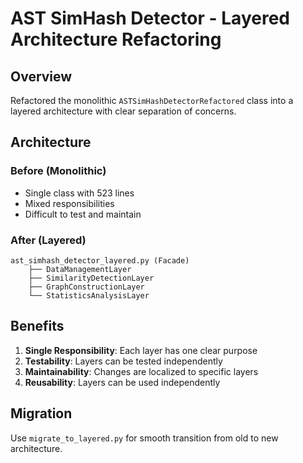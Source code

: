 # AST SimHash Detector - Layered Architecture Refactoring

## Overview
Refactored the monolithic `ASTSimHashDetectorRefactored` class into a layered architecture with clear separation of concerns.

## Architecture

### Before (Monolithic)
- Single class with 523 lines
- Mixed responsibilities
- Difficult to test and maintain

### After (Layered)
```
ast_simhash_detector_layered.py (Facade)
    ├── DataManagementLayer
    ├── SimilarityDetectionLayer
    ├── GraphConstructionLayer
    └── StatisticsAnalysisLayer
```

## Benefits
1. **Single Responsibility**: Each layer has one clear purpose
2. **Testability**: Layers can be tested independently
3. **Maintainability**: Changes are localized to specific layers
4. **Reusability**: Layers can be used independently

## Migration
Use `migrate_to_layered.py` for smooth transition from old to new architecture.